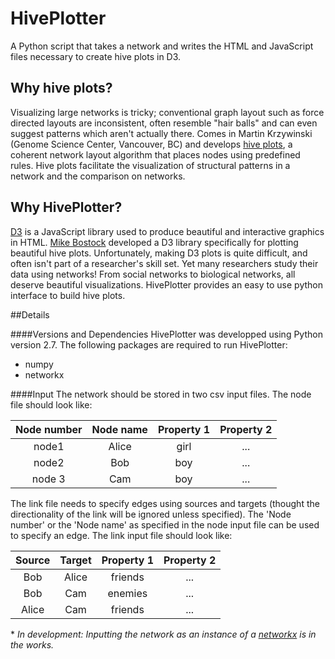HivePlotter
===========

A Python script that takes a network and writes the HTML and JavaScript files necessary to create hive plots in D3.

## Why hive plots?
Visualizing large networks is tricky; conventional graph layout such as force directed layouts are inconsistent, often resemble "hair balls" and can even suggest patterns which aren't actually there. Comes in Martin Krzywinski (Genome Science Center, Vancouver, BC) and develops [hive plots](http://www.hiveplot.net/), a coherent network layout algorithm that places nodes using predefined rules. Hive plots facilitate the visualization of structural patterns in a network and the comparison on networks.

## Why HivePlotter?
[D3](http://d3js.org/) is a JavaScript library used to produce beautiful and interactive graphics in HTML. [Mike Bostock]( http://bost.ocks.org/mike/hive/) developed a D3 library specifically for plotting beautiful hive plots. Unfortunately, making D3 plots is quite difficult, and often isn't part of a researcher's skill set. Yet many researchers study their data using networks! From social networks to biological networks, all deserve beautiful visualizations. HivePlotter provides an easy to use python interface to build hive plots.

##Details

####Versions and Dependencies
HivePlotter was developped using Python version 2.7. The following packages are required to run HivePlotter:
* numpy
* networkx

####Input
The network should be stored in two csv input files. The node file should look like:

|Node number| Node name | Property 1 | Property 2|
|:----:|:----:|:----------:|:----------:|
|node1 | Alice | girl | ...|
|node2 | Bob | boy | ...|
|node 3 | Cam | boy | ...|


The link file needs to specify edges using sources and targets (thought the directionality of the link will be ignored unless specified). The 'Node number' or the 'Node name' as specified in the node input file can be used to specify an edge. The link input file should look like:

|Source | Target | Property 1 | Property 2|
|:------:|:------:|:----------:|:----------:|
|Bob | Alice | friends | ...|
Bob | Cam | enemies | ...|
|Alice | Cam | friends | ...|

\* *In development: Inputting the network as an instance of a [networkx](https://networkx.github.io/) is in the works.*

